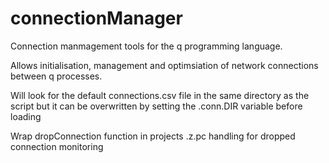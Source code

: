 # connectionManager

Connection manmagement tools for the q programming language.

Allows initialisation, management and optimsiation of network connections between q processes.

Will look for the default connections.csv file in the same directory as the script but it can be overwritten by setting the .conn.DIR variable before loading

Wrap dropConnection function in projects .z.pc handling for dropped connection monitoring
